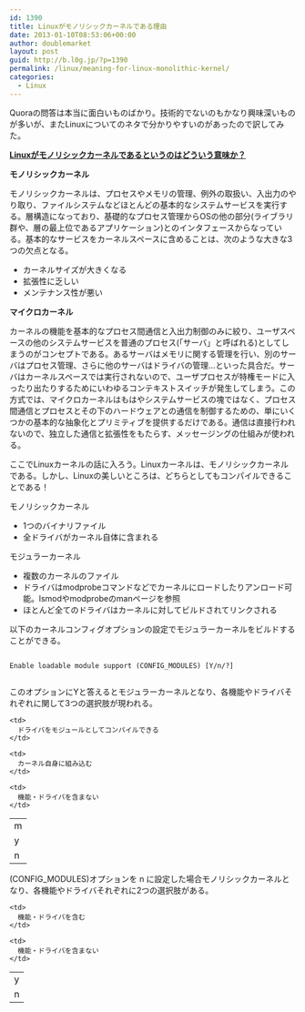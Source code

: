 ```yaml
---
id: 1390
title: Linuxがモノリシックカーネルである理由
date: 2013-01-10T08:53:06+00:00
author: doublemarket
layout: post
guid: http://b.l0g.jp/?p=1390
permalink: /linux/meaning-for-linux-monolithic-kernel/
categories:
  - Linux
---
```


Quoraの問答は本当に面白いものばかり。技術的でないのもかなり興味深いものが多いが、またLinuxについてのネタで分かりやすいのがあったので訳してみた。

**[Linuxがモノリシックカーネルであるというのはどういう意味か？](http://www.quora.com/Linux/What-is-meant-by-Linux-has-a-monolithic-kernel)**

**モノリシックカーネル**

モノリシックカーネルは、プロセスやメモリの管理、例外の取扱い、入出力のやり取り、ファイルシステムなどほとんどの基本的なシステムサービスを実行する。層構造になっており、基礎的なプロセス管理からOSの他の部分(ライブラリ群や、層の最上位であるアプリケーション)とのインタフェースからなっている。基本的なサービスをカーネルスペースに含めることは、次のような大きな3つの欠点となる。

  * カーネルサイズが大きくなる
  * 拡張性に乏しい
  * メンテナンス性が悪い

**マイクロカーネル**

カーネルの機能を基本的なプロセス間通信と入出力制御のみに絞り、ユーザスペースの他のシステムサービスを普通のプロセス(「サーバ」と呼ばれる)としてしまうのがコンセプトである。あるサーバはメモリに関する管理を行い、別のサーバはプロセス管理、さらに他のサーバはドライバの管理…といった具合だ。サーバはカーネルスペースでは実行されないので、ユーザプロセスが特権モードに入ったり出たりするためにいわゆるコンテキストスイッチが発生してしまう。この方式では、マイクロカーネルはもはやシステムサービスの塊ではなく、プロセス間通信とプロセスとその下のハードウェアとの通信を制御するための、単にいくつかの基本的な抽象化とプリミティブを提供するだけである。通信は直接行われないので、独立した通信と拡張性をもたらす、メッセージングの仕組みが使われる。

ここでLinuxカーネルの話に入ろう。Linuxカーネルは、モノリシックカーネルである。しかし、Linuxの美しいところは、どちらとしてもコンパイルできることである！

モノリシックカーネル

  * 1つのバイナリファイル
  * 全ドライバがカーネル自体に含まれる

モジュラーカーネル

  * 複数のカーネルのファイル
  * ドライバはmodprobeコマンドなどでカーネルにロードしたりアンロード可能。lsmodやmodprobeのmanページを参照
  * ほとんど全てのドライバはカーネルに対してビルドされてリンクされる

以下のカーネルコンフィグオプションの設定でモジュラーカーネルをビルドすることができる。

```
  
Enable loadable module support (CONFIG_MODULES) [Y/n/?]
  
```

このオプションにYと答えるとモジュラーカーネルとなり、各機能やドライバそれぞれに関して3つの選択肢が現われる。

<table class="article">
  <tr>
    <td>
      m
    </td>
    
    <td>
      ドライバをモジュールとしてコンパイルできる
    </td>
  </tr>
  
  <tr>
    <td>
      y
    </td>
    
    <td>
      カーネル自身に組み込む
    </td>
  </tr>
  
  <tr>
    <td>
      n
    </td>
    
    <td>
      機能・ドライバを含まない
    </td>
  </tr>
</table>

(CONFIG_MODULES)オプションを n に設定した場合モノリシックカーネルとなり、各機能やドライバそれぞれに2つの選択肢がある。

<table class="article">
  <tr>
    <td>
      y
    </td>
    
    <td>
      機能・ドライバを含む
    </td>
  </tr>
  
  <tr>
    <td>
      n
    </td>
    
    <td>
      機能・ドライバを含まない
    </td>
  </tr>
</table>

&nbsp;



